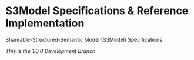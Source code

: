 S3Model Specifications & Reference Implementation
=================================================

Shareable-Structured-Semantic Model (S3Model) Specifications

*This is the 1.0.0 Development Branch*
